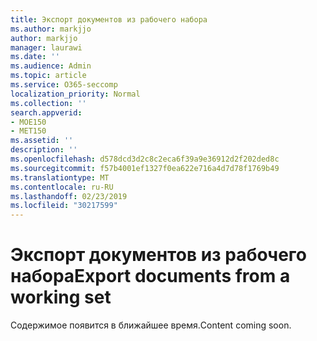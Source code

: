 ```yaml
---
title: Экспорт документов из рабочего набора
ms.author: markjjo
author: markjjo
manager: laurawi
ms.date: ''
ms.audience: Admin
ms.topic: article
ms.service: O365-seccomp
localization_priority: Normal
ms.collection: ''
search.appverid:
- MOE150
- MET150
ms.assetid: ''
description: ''
ms.openlocfilehash: d578dcd3d2c8c2eca6f39a9e36912d2f202ded8c
ms.sourcegitcommit: f57b4001ef1327f0ea622e716a4d7d78f1769b49
ms.translationtype: MT
ms.contentlocale: ru-RU
ms.lasthandoff: 02/23/2019
ms.locfileid: "30217599"
---
```

# <a name="export-documents-from-a-working-set"></a><span data-ttu-id="5bb1f-102">Экспорт документов из рабочего набора</span><span class="sxs-lookup"><span data-stu-id="5bb1f-102">Export documents from a working set</span></span>

<span data-ttu-id="5bb1f-103">Содержимое появится в ближайшее время.</span><span class="sxs-lookup"><span data-stu-id="5bb1f-103">Content coming soon.</span></span>